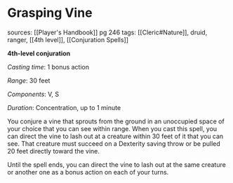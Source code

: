 # Grasping Vine
sources: [[Player's Handbook]] pg 246
tags: [[Cleric#Nature]], druid, ranger, [[4th level]], [[Conjuration Spells]]

**4th-level conjuration**

*Casting time*: 1 bonus action

*Range*: 30 feet

*Components*: V, S

*Duration*: Concentration, up to 1 minute

You conjure a vine that sprouts from the ground in an unoccupied space of your choice that you can see within range. When you cast this spell, you can direct the vine to lash out at a creature within 30 feet of it that you can see. That creature must succeed on a Dexterity saving throw or be pulled 20 feet directly toward the vine.

Until the spell ends, you can direct the vine to lash out at the same creature or another one as a bonus action on each of your turns.

